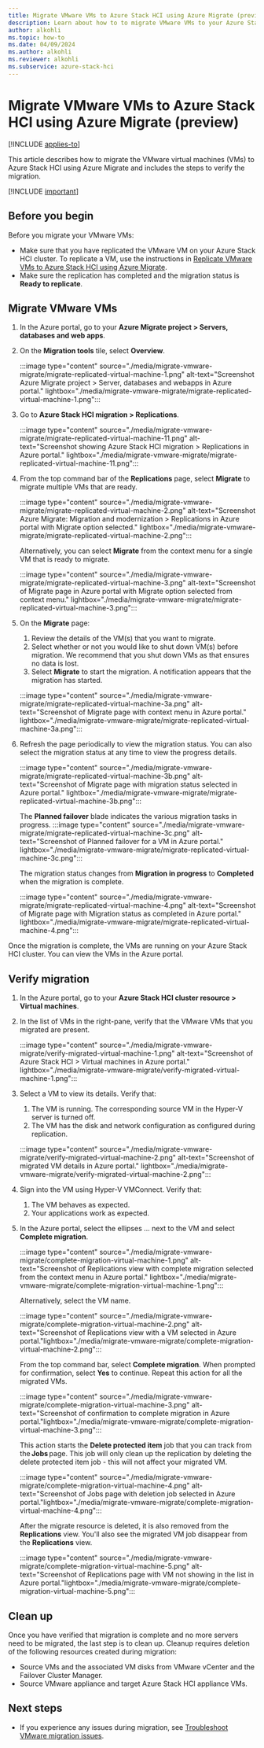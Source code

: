 ```yaml
---
title: Migrate VMware VMs to Azure Stack HCI using Azure Migrate (preview)
description: Learn about how to to migrate VMware VMs to your Azure Stack HCI cluster using Azure Migrate  (preview).
author: alkohli
ms.topic: how-to
ms.date: 04/09/2024
ms.author: alkohli
ms.reviewer: alkohli
ms.subservice: azure-stack-hci
---
```


# Migrate VMware VMs to Azure Stack HCI using Azure Migrate (preview)

[!INCLUDE [applies-to](../../includes/hci-applies-to-23h2.md)]

This article describes how to migrate the VMware virtual machines (VMs) to Azure Stack HCI using Azure Migrate and includes the steps to verify the migration.

[!INCLUDE [important](../../includes/hci-preview.md)]

## Before you begin

Before you migrate your VMware VMs:

- Make sure that you have replicated the VMware VM on your Azure Stack HCI cluster. To replicate a VM, use the instructions in [Replicate VMware VMs to Azure Stack HCI using Azure Migrate](migrate-vmware-replicate.md).
- Make sure the replication has completed and the migration status is **Ready to replicate**.


## Migrate VMware VMs

1. In the Azure portal, go to your **Azure Migrate project > Servers, databases and web apps**.

1. On the **Migration tools** tile, select **Overview**.

    :::image type="content" source="./media/migrate-vmware-migrate/migrate-replicated-virtual-machine-1.png" alt-text="Screenshot Azure Migrate project > Server, databases and webapps in Azure portal." lightbox="./media/migrate-vmware-migrate/migrate-replicated-virtual-machine-1.png":::

1. Go to **Azure Stack HCI migration > Replications**.

    :::image type="content" source="./media/migrate-vmware-migrate/migrate-replicated-virtual-machine-11.png" alt-text="Screenshot showing Azure Stack HCI migration > Replications in Azure portal." lightbox="./media/migrate-vmware-migrate/migrate-replicated-virtual-machine-11.png":::

1. From the top command bar of the **Replications** page, select **Migrate** to migrate multiple VMs that are ready.  

    :::image type="content" source="./media/migrate-vmware-migrate/migrate-replicated-virtual-machine-2.png" alt-text="Screenshot Azure Migrate: Migration and modernization > Replications in Azure portal with Migrate option selected." lightbox="./media/migrate-vmware-migrate/migrate-replicated-virtual-machine-2.png":::

    Alternatively, you can select **Migrate** from the context menu for a single VM that is ready to migrate.

    :::image type="content" source="./media/migrate-vmware-migrate/migrate-replicated-virtual-machine-3.png" alt-text="Screenshot of Migrate page in Azure portal with Migrate option selected from context menu." lightbox="./media/migrate-vmware-migrate/migrate-replicated-virtual-machine-3.png":::


1. On the **Migrate** page:
    1. Review the details of the VM(s) that you want to migrate.
    1. Select whether or not you would like to shut down VM(s) before migration. We recommend that you shut down VMs as that ensures no data is lost.
    1. Select **Migrate** to start the migration. A notification appears that the migration has started.

    :::image type="content" source="./media/migrate-vmware-migrate/migrate-replicated-virtual-machine-3a.png" alt-text="Screenshot of Migrate page with context menu in Azure portal." lightbox="./media/migrate-vmware-migrate/migrate-replicated-virtual-machine-3a.png":::
    
1. Refresh the page periodically to view the migration status. You can also select the migration status at any time to view the progress details. 

    :::image type="content" source="./media/migrate-vmware-migrate/migrate-replicated-virtual-machine-3b.png" alt-text="Screenshot of Migrate page with migration status selected in Azure portal." lightbox="./media/migrate-vmware-migrate/migrate-replicated-virtual-machine-3b.png":::

    The **Planned failover** blade indicates the various migration tasks in progress.
    :::image type="content" source="./media/migrate-vmware-migrate/migrate-replicated-virtual-machine-3c.png" alt-text="Screenshot of Planned failover for a VM in Azure portal." lightbox="./media/migrate-vmware-migrate/migrate-replicated-virtual-machine-3c.png":::

    The migration status changes from **Migration in progress** to **Completed** when the migration is complete.

    :::image type="content" source="./media/migrate-vmware-migrate/migrate-replicated-virtual-machine-4.png" alt-text="Screenshot of Migrate page with Migration status as completed in Azure portal." lightbox="./media/migrate-vmware-migrate/migrate-replicated-virtual-machine-4.png":::

Once the migration is complete, the VMs are running on your Azure Stack HCI cluster. You can view the VMs in the Azure portal.

 
## Verify migration

1. In the Azure portal, go to your **Azure Stack HCI cluster resource > Virtual machines**.
1. In the list of VMs in the right-pane, verify that the VMware VMs that you migrated are present.

    :::image type="content" source="./media/migrate-vmware-migrate/verify-migrated-virtual-machine-1.png" alt-text="Screenshot of Azure Stack HCI > Virtual machines in Azure portal." lightbox="./media/migrate-vmware-migrate/verify-migrated-virtual-machine-1.png":::

1. Select a VM to view its details. Verify that:
    1. The VM is running. The corresponding source VM in the Hyper-V server is turned off.
    1. The VM has the disk and network configuration as configured during replication.
  
    :::image type="content" source="./media/migrate-vmware-migrate/verify-migrated-virtual-machine-2.png" alt-text="Screenshot of migrated VM details in Azure portal." lightbox="./media/migrate-vmware-migrate/verify-migrated-virtual-machine-2.png":::

1. Sign into the VM using Hyper-V VMConnect. Verify that:
    1. The VM behaves as expected.
    1. Your applications work as expected.

1. In the Azure portal, select the ellipses ... next to the VM and select **Complete migration**.

    :::image type="content" source="./media/migrate-vmware-migrate/complete-migration-virtual-machine-1.png" alt-text="Screenshot of Replications view with complete migration selected from the context menu in Azure portal." lightbox="./media/migrate-vmware-migrate/complete-migration-virtual-machine-1.png":::

    Alternatively, select the VM name.

    :::image type="content" source="./media/migrate-vmware-migrate/complete-migration-virtual-machine-2.png" alt-text="Screenshot of Replications view with a VM selected in Azure portal."lightbox="./media/migrate-vmware-migrate/complete-migration-virtual-machine-2.png":::

    From the top command bar, select **Complete migration**. When prompted for confirmation, select **Yes** to continue. Repeat this action for all the migrated VMs.

    :::image type="content" source="./media/migrate-vmware-migrate/complete-migration-virtual-machine-3.png" alt-text="Screenshot of confirmation to complete migration in Azure portal."lightbox="./media/migrate-vmware-migrate/complete-migration-virtual-machine-3.png":::

    This action starts the **Delete protected item** job that you can track from the **Jobs** page. This job will only clean up the replication by deleting the delete protected item job - this will not affect your migrated VM.  
    
    :::image type="content" source="./media/migrate-vmware-migrate/complete-migration-virtual-machine-4.png" alt-text="Screenshot of Jobs page with deletion job selected in Azure portal."lightbox="./media/migrate-vmware-migrate/complete-migration-virtual-machine-4.png":::

    After the migrate resource is deleted, it is also removed from the **Replications** view. You'll also see the migrated VM job disappear from the **Replications** view.

    :::image type="content" source="./media/migrate-vmware-migrate/complete-migration-virtual-machine-5.png" alt-text="Screenshot of Replications page with VM not showing in the list in Azure portal."lightbox="./media/migrate-vmware-migrate/complete-migration-virtual-machine-5.png":::

## Clean up

Once you have verified that migration is complete and no more servers need to be migrated, the last step is to clean up. Cleanup requires deletion of the following resources created during migration:

- Source VMs and the associated VM disks from VMware vCenter and the Failover Cluster Manager.
- Source VMware appliance and target Azure Stack HCI appliance VMs.


## Next steps

- If you experience any issues during migration, see [Troubleshoot VMware migration issues](./migrate-vmware-troubleshoot.md).
